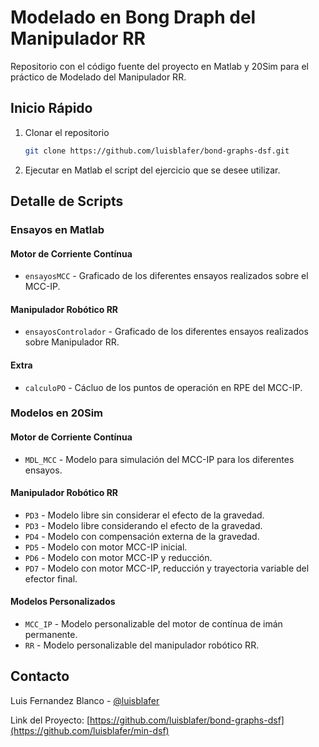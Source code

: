 # Modelado en Bong Draph del Manipulador RR

Repositorio con el código fuente del proyecto en Matlab y 20Sim para el práctico de Modelado del Manipulador RR.


<!-- GETTING STARTED -->
## Inicio Rápido

1. Clonar el repositorio

   ```sh
   git clone https://github.com/luisblafer/bond-graphs-dsf.git
   ```

2. Ejecutar en Matlab el script del ejercicio que se desee utilizar. 


## Detalle de Scripts
<!-- MATLAB -->
### Ensayos en Matlab

#### Motor de Corriente Contínua

* `ensayosMCC` - Graficado de los diferentes ensayos realizados sobre el MCC-IP.


#### Manipulador Robótico RR

* `ensayosControlador` - Graficado de los diferentes ensayos realizados sobre Manipulador RR.

#### Extra

* `calculoPO` - Cácluo de los puntos de operación en RPE del MCC-IP.



<!-- 20Sim -->
### Modelos en 20Sim

#### Motor de Corriente Contínua

* `MDL_MCC` - Modelo para simulación del MCC-IP para los diferentes ensayos.


#### Manipulador Robótico RR

* `PD3` - Modelo libre sin considerar el efecto de la gravedad.
* `PD3` - Modelo libre considerando el efecto de la gravedad.
* `PD4` - Modelo con compensación externa de la gravedad.
* `PD5` - Modelo con motor MCC-IP inicial.
* `PD6` - Modelo con motor MCC-IP y reducción.
* `PD7` - Modelo con motor MCC-IP, reducción y trayectoria variable del efector final.

#### Modelos Personalizados

* `MCC_IP` - Modelo personalizable del motor de contínua de imán permanente.
* `RR` - Modelo personalizable del manipulador robótico RR.

<!-- CONTACT -->
## Contacto

Luis Fernandez Blanco - [@luisblafer](https://twitter.com/luisblafer)

Link del Proyecto: [https://github.com/luisblafer/bond-graphs-dsf](https://github.com/luisblafer/min-dsf)
